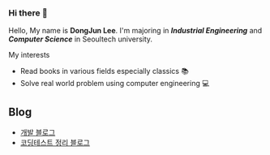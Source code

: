 ### Hi there 👋

Hello, My name is **DongJun Lee**. I'm majoring in __*Industrial Engineering*__ and __*Computer Science*__ in Seoultech university.

My interests
* Read books in various fields especially classics 📚
* Solve real world problem using computer engineering 💻



## Blog
* [개발 블로그](https://albatross3.tistory.com/)
* [코딩테스트 정리 블로그](https://velog.io/@albatross__3) 

